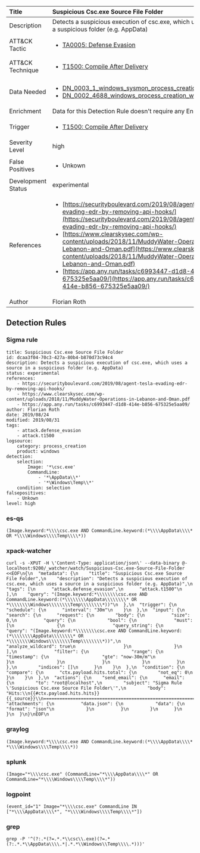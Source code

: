 | Title                | Suspicious Csc.exe Source File Folder                                                                                                                                                 |
|:---------------------|:------------------------------------------------------------------------------------------------------------------------------------------------------------|
| Description          | Detects a suspicious execution of csc.exe, which uses a source in a suspicious folder (e.g. AppData)                                                                                                                                           |
| ATT&amp;CK Tactic    |  <ul><li>[TA0005: Defense Evasion](https://attack.mitre.org/tactics/TA0005)</li></ul>  |
| ATT&amp;CK Technique | <ul><li>[T1500: Compile After Delivery](https://attack.mitre.org/techniques/T1500)</li></ul>  |
| Data Needed          | <ul><li>[DN_0003_1_windows_sysmon_process_creation](../Data_Needed/DN_0003_1_windows_sysmon_process_creation.md)</li><li>[DN_0002_4688_windows_process_creation_with_commandline](../Data_Needed/DN_0002_4688_windows_process_creation_with_commandline.md)</li></ul>  |
| Enrichment           |  Data for this Detection Rule doesn't require any Enrichments.  |
| Trigger              | <ul><li>[T1500: Compile After Delivery](../Triggers/T1500.md)</li></ul>  |
| Severity Level       | high |
| False Positives      | <ul><li>Unkown</li></ul>  |
| Development Status   | experimental |
| References           | <ul><li>[https://securityboulevard.com/2019/08/agent-tesla-evading-edr-by-removing-api-hooks/](https://securityboulevard.com/2019/08/agent-tesla-evading-edr-by-removing-api-hooks/)</li><li>[https://www.clearskysec.com/wp-content/uploads/2018/11/MuddyWater-Operations-in-Lebanon-and-Oman.pdf](https://www.clearskysec.com/wp-content/uploads/2018/11/MuddyWater-Operations-in-Lebanon-and-Oman.pdf)</li><li>[https://app.any.run/tasks/c6993447-d1d8-414e-b856-675325e5aa09/](https://app.any.run/tasks/c6993447-d1d8-414e-b856-675325e5aa09/)</li></ul>  |
| Author               | Florian Roth |


## Detection Rules

### Sigma rule

```
title: Suspicious Csc.exe Source File Folder
id: dcaa3f04-70c3-427a-80b4-b870d73c94c4
description: Detects a suspicious execution of csc.exe, which uses a source in a suspicious folder (e.g. AppData)
status: experimental
references:
    - https://securityboulevard.com/2019/08/agent-tesla-evading-edr-by-removing-api-hooks/
    - https://www.clearskysec.com/wp-content/uploads/2018/11/MuddyWater-Operations-in-Lebanon-and-Oman.pdf
    - https://app.any.run/tasks/c6993447-d1d8-414e-b856-675325e5aa09/
author: Florian Roth
date: 2019/08/24
modified: 2019/08/31
tags:
    - attack.defense_evasion
    - attack.t1500
logsource:
    category: process_creation
    product: windows
detection:
    selection:
        Image: '*\csc.exe'
        CommandLine: 
            - '*\AppData\\*'
            - '*\Windows\Temp\\*'
    condition: selection
falsepositives:
    - Unkown
level: high

```





### es-qs
    
```
(Image.keyword:*\\\\csc.exe AND CommandLine.keyword:(*\\\\AppData\\\\* OR *\\\\Windows\\\\Temp\\\\*))
```


### xpack-watcher
    
```
curl -s -XPUT -H \'Content-Type: application/json\' --data-binary @- localhost:9200/_watcher/watch/Suspicious-Csc.exe-Source-File-Folder <<EOF\n{\n  "metadata": {\n    "title": "Suspicious Csc.exe Source File Folder",\n    "description": "Detects a suspicious execution of csc.exe, which uses a source in a suspicious folder (e.g. AppData)",\n    "tags": [\n      "attack.defense_evasion",\n      "attack.t1500"\n    ],\n    "query": "(Image.keyword:*\\\\\\\\csc.exe AND CommandLine.keyword:(*\\\\\\\\AppData\\\\\\\\* OR *\\\\\\\\Windows\\\\\\\\Temp\\\\\\\\*))"\n  },\n  "trigger": {\n    "schedule": {\n      "interval": "30m"\n    }\n  },\n  "input": {\n    "search": {\n      "request": {\n        "body": {\n          "size": 0,\n          "query": {\n            "bool": {\n              "must": [\n                {\n                  "query_string": {\n                    "query": "(Image.keyword:*\\\\\\\\csc.exe AND CommandLine.keyword:(*\\\\\\\\AppData\\\\\\\\* OR *\\\\\\\\Windows\\\\\\\\Temp\\\\\\\\*))",\n                    "analyze_wildcard": true\n                  }\n                }\n              ],\n              "filter": {\n                "range": {\n                  "timestamp": {\n                    "gte": "now-30m/m"\n                  }\n                }\n              }\n            }\n          }\n        },\n        "indices": []\n      }\n    }\n  },\n  "condition": {\n    "compare": {\n      "ctx.payload.hits.total": {\n        "not_eq": 0\n      }\n    }\n  },\n  "actions": {\n    "send_email": {\n      "email": {\n        "to": "root@localhost",\n        "subject": "Sigma Rule \'Suspicious Csc.exe Source File Folder\'",\n        "body": "Hits:\\n{{#ctx.payload.hits.hits}}{{_source}}\\n================================================================================\\n{{/ctx.payload.hits.hits}}",\n        "attachments": {\n          "data.json": {\n            "data": {\n              "format": "json"\n            }\n          }\n        }\n      }\n    }\n  }\n}\nEOF\n
```


### graylog
    
```
(Image.keyword:*\\\\csc.exe AND CommandLine.keyword:(*\\\\AppData\\\\* *\\\\Windows\\\\Temp\\\\*))
```


### splunk
    
```
(Image="*\\\\csc.exe" (CommandLine="*\\\\AppData\\\\*" OR CommandLine="*\\\\Windows\\\\Temp\\\\*"))
```


### logpoint
    
```
(event_id="1" Image="*\\\\csc.exe" CommandLine IN ["*\\\\AppData\\\\*", "*\\\\Windows\\\\Temp\\\\*"])
```


### grep
    
```
grep -P '^(?:.*(?=.*.*\\csc\\.exe)(?=.*(?:.*.*\\AppData\\\\.*|.*.*\\Windows\\Temp\\\\.*)))'
```



